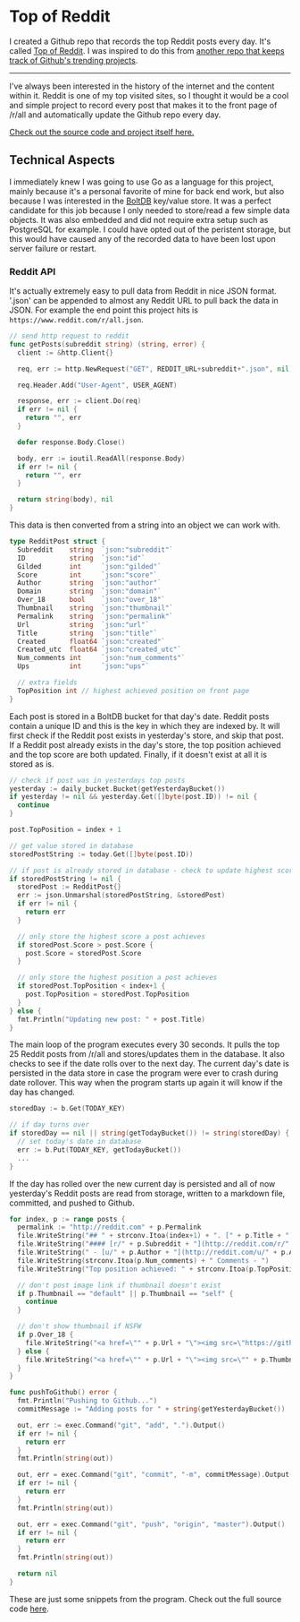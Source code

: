 # Top of Reddit

I created a Github repo that records the top Reddit posts every
day. It's called
[Top of Reddit](https://github.com/mgerb/top-of-reddit).
I was inspired to do this from [another repo that keeps track of Github's trending projects](https://github.com/josephyzhou/github-trending).

---

I've always been interested in the history of the internet and the content within it.
Reddit is one of my top visited sites, so I thought it would be a cool and simple project to record every post that makes it to the front page of /r/all and automatically update the Github repo every day.

[Check out the source code and project itself here.](https://github.com/mgerb/top-of-reddit)

## Technical Aspects

I immediately knew I was going to use Go as a language for this project,
mainly because it's a personal favorite of mine for back end work,
but also because I was interested in the [BoltDB](https://github.com/boltdb/bolt)
key/value store. It was a perfect candidate for this job because I
only needed to store/read a few simple data objects. It was also embedded and
did not require extra setup such as PostgreSQL for example. I could have opted
out of the peristent storage, but this would have caused any of the recorded data
to have been lost upon server failure or restart.

### Reddit API

It's actually extremely easy to pull data from Reddit in nice JSON format.
'.json' can be appended to almost any Reddit URL to pull back the data in JSON.
For example the end point this project hits is `https://www.reddit.com/r/all.json`.

```go
// send http request to reddit
func getPosts(subreddit string) (string, error) {
  client := &http.Client{}

  req, err := http.NewRequest("GET", REDDIT_URL+subreddit+".json", nil)

  req.Header.Add("User-Agent", USER_AGENT)

  response, err := client.Do(req)
  if err != nil {
    return "", err
  }

  defer response.Body.Close()

  body, err := ioutil.ReadAll(response.Body)
  if err != nil {
    return "", err
  }

  return string(body), nil
}
```

This data is then converted from a string into an object we can work with.

```go
type RedditPost struct {
  Subreddit    string  `json:"subreddit"`
  ID           string  `json:"id"`
  Gilded       int     `json:"gilded"`
  Score        int     `json:"score"`
  Author       string  `json:"author"`
  Domain       string  `json:"domain"`
  Over_18      bool    `json:"over_18"`
  Thumbnail    string  `json:"thumbnail"`
  Permalink    string  `json:"permalink"`
  Url          string  `json:"url"`
  Title        string  `json:"title"`
  Created      float64 `json:"created"`
  Created_utc  float64 `json:"created_utc"`
  Num_comments int     `json:"num_comments"`
  Ups          int     `json:"ups"`

  // extra fields
  TopPosition int // highest achieved position on front page
}
```

Each post is stored in a BoltDB bucket for that day's date.
Reddit posts contain a unique ID and this is the key in which they are
indexed by. It will first check if the Reddit post exists in yesterday's
store, and skip that post. If a Reddit post already exists in the
day's store, the top position achieved and the top score are both updated.
Finally, if it doesn't exist at all it is stored as is.

```go
// check if post was in yesterdays top posts
yesterday := daily_bucket.Bucket(getYesterdayBucket())
if yesterday != nil && yesterday.Get([]byte(post.ID)) != nil {
  continue
}

post.TopPosition = index + 1

// get value stored in database
storedPostString := today.Get([]byte(post.ID))

// if post is already stored in database - check to update highest score
if storedPostString != nil {
  storedPost := RedditPost{}
  err := json.Unmarshal(storedPostString, &storedPost)
  if err != nil {
    return err
  }

  // only store the highest score a post achieves
  if storedPost.Score > post.Score {
    post.Score = storedPost.Score
  }

  // only store the highest position a post achieves
  if storedPost.TopPosition < index+1 {
    post.TopPosition = storedPost.TopPosition
  }
} else {
  fmt.Println("Updating new post: " + post.Title)
}
```

The main loop of the program executes every 30 seconds.
It pulls the top 25 Reddit posts from /r/all and stores/updates
them in the database. It also checks to see if the date rolls
over to the next day. The current day's date is persisted in the data
store in case the program were ever to crash during date rollover.
This way when the program starts up again it will know if the
day has changed.

```go
storedDay := b.Get(TODAY_KEY)

// if day turns over
if storedDay == nil || string(getTodayBucket()) != string(storedDay) {
  // set today's date in database
  err := b.Put(TODAY_KEY, getTodayBucket())
  ...
}
```

If the day has rolled over the new current day is persisted
and all of now yesterday's Reddit posts are read from storage,
written to a markdown file, committed, and pushed to Github.

```go
for index, p := range posts {
  permalink := "http://reddit.com" + p.Permalink
  file.WriteString("## " + strconv.Itoa(index+1) + ". [" + p.Title + "](" + permalink + ") - " + strconv.Itoa(p.Score) + "\n")
  file.WriteString("#### [r/" + p.Subreddit + "](http://reddit.com/r/" + p.Subreddit + ")")
  file.WriteString(" - [u/" + p.Author + "](http://reddit.com/u/" + p.Author + ") - ")
  file.WriteString(strconv.Itoa(p.Num_comments) + " Comments - ")
  file.WriteString("Top position achieved: " + strconv.Itoa(p.TopPosition) + "\n\n")

  // don't post image link if thumbnail doesn't exist
  if p.Thumbnail == "default" || p.Thumbnail == "self" {
    continue
  }

  // don't show thumbnail if NSFW
  if p.Over_18 {
    file.WriteString("<a href=\"" + p.Url + "\"><img src=\"https://github.com/mgerb/top-of-reddit/raw/master/nsfw.jpg\"></img></a>\n\n")
  } else {
    file.WriteString("<a href=\"" + p.Url + "\"><img src=\"" + p.Thumbnail + "\"></img></a>\n\n")
  }
}
```

```go
func pushToGithub() error {
  fmt.Println("Pushing to Github...")
  commitMessage := "Adding posts for " + string(getYesterdayBucket())

  out, err := exec.Command("git", "add", ".").Output()
  if err != nil {
    return err
  }
  fmt.Println(string(out))

  out, err = exec.Command("git", "commit", "-m", commitMessage).Output()
  if err != nil {
    return err
  }
  fmt.Println(string(out))

  out, err = exec.Command("git", "push", "origin", "master").Output()
  if err != nil {
    return err
  }
  fmt.Println(string(out))

  return nil
}
```

These are just some snippets from the program. Check out the full source code [here](https://github.com/mgerb/top-of-reddit/blob/master/main.go).
